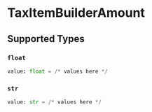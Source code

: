 # TaxItemBuilderAmount


## Supported Types

### `float`

```python
value: float = /* values here */
```

### `str`

```python
value: str = /* values here */
```


